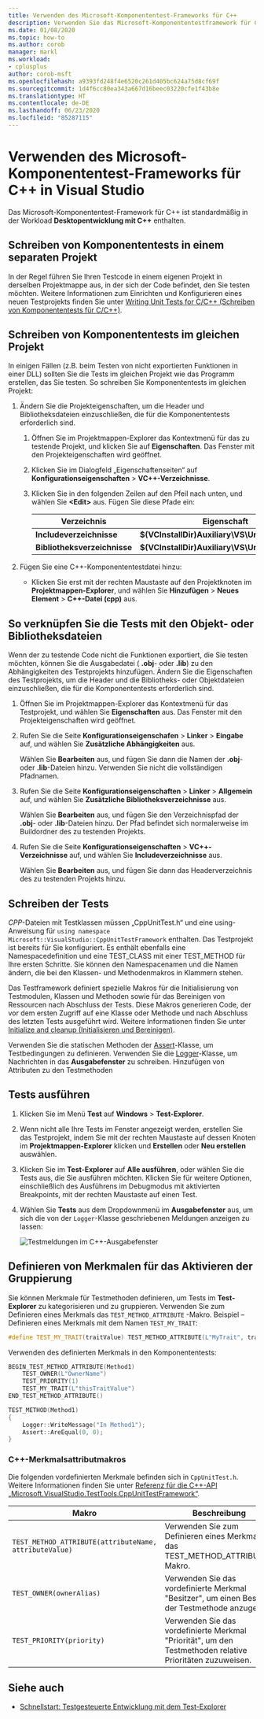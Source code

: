 ```yaml
---
title: Verwenden des Microsoft-Komponententest-Frameworks für C++
description: Verwenden Sie das Microsoft-Komponententestframework für C++, um Komponententests für Ihren C++-Code zu erstellen.
ms.date: 01/08/2020
ms.topic: how-to
ms.author: corob
manager: markl
ms.workload:
- cplusplus
author: corob-msft
ms.openlocfilehash: a9393fd248f4e6520c261d405bc624a75d8cf69f
ms.sourcegitcommit: 1d4f6cc80ea343a667d16beec03220cfe1f43b8e
ms.translationtype: HT
ms.contentlocale: de-DE
ms.lasthandoff: 06/23/2020
ms.locfileid: "85287115"
---
```

# <a name="use-the-microsoft-unit-testing-framework-for-c-in-visual-studio"></a>Verwenden des Microsoft-Komponententest-Frameworks für C++ in Visual Studio

Das Microsoft-Komponententest-Framework für C++ ist standardmäßig in der Workload **Desktopentwicklung mit C++** enthalten.

## <a name="to-write-unit-tests-in-a-separate-project"></a><a name="separate_project"></a> Schreiben von Komponententests in einem separaten Projekt

In der Regel führen Sie Ihren Testcode in einem eigenen Projekt in derselben Projektmappe aus, in der sich der Code befindet, den Sie testen möchten. Weitere Informationen zum Einrichten und Konfigurieren eines neuen Testprojekts finden Sie unter [Writing Unit Tests for C/C++ (Schreiben von Komponententests für C/C++)](writing-unit-tests-for-c-cpp.md).

## <a name="to-write-unit-tests-in-the-same-project"></a><a name="same_project"></a> Schreiben von Komponententests im gleichen Projekt

In einigen Fällen (z.B. beim Testen von nicht exportierten Funktionen in einer DLL) sollten Sie die Tests im gleichen Projekt wie das Programm erstellen, das Sie testen. So schreiben Sie Komponententests im gleichen Projekt:

1. Ändern Sie die Projekteigenschaften, um die Header und Bibliotheksdateien einzuschließen, die für die Komponententests erforderlich sind.

   1. Öffnen Sie im Projektmappen-Explorer das Kontextmenü für das zu testende Projekt, und klicken Sie auf **Eigenschaften**. Das Fenster mit den Projekteigenschaften wird geöffnet.

   1. Klicken Sie im Dialogfeld „Eigenschaftenseiten“ auf **Konfigurationseigenschaften** > **VC++-Verzeichnisse**.

   1. Klicken Sie in den folgenden Zeilen auf den Pfeil nach unten, und wählen Sie **\<Edit>** aus. Fügen Sie diese Pfade ein:

      | Verzeichnis | Eigenschaft |
      |-| - |
      | **Includeverzeichnisse** | **$(VCInstallDir)Auxiliary\VS\UnitTest\include** |
      | **Bibliotheksverzeichnisse** | **$(VCInstallDir)Auxiliary\VS\UnitTest\lib** |

1. Fügen Sie eine C++-Komponententestdatei hinzu:

   - Klicken Sie erst mit der rechten Maustaste auf den Projektknoten im **Projektmappen-Explorer**, und wählen Sie **Hinzufügen** > **Neues Element** > **C++-Datei (cpp)** aus.

## <a name="to-link-the-tests-to-the-object-or-library-files"></a><a name="object_files"></a> So verknüpfen Sie die Tests mit den Objekt- oder Bibliotheksdateien

Wenn der zu testende Code nicht die Funktionen exportiert, die Sie testen möchten, können Sie die Ausgabedatei ( **.obj**- oder **.lib**) zu den Abhängigkeiten des Testprojekts hinzufügen. Ändern Sie die Eigenschaften des Testprojekts, um die Header und die Bibliotheks- oder Objektdateien einzuschließen, die für die Komponententests erforderlich sind.

1. Öffnen Sie im Projektmappen-Explorer das Kontextmenü für das Testprojekt, und wählen Sie **Eigenschaften** aus. Das Fenster mit den Projekteigenschaften wird geöffnet.

1. Rufen Sie die Seite **Konfigurationseigenschafen** > **Linker** > **Eingabe** auf, und wählen Sie **Zusätzliche Abhängigkeiten** aus.

   Wählen Sie **Bearbeiten** aus, und fügen Sie dann die Namen der **.obj**- oder **.lib**-Dateien hinzu. Verwenden Sie nicht die vollständigen Pfadnamen.

1. Rufen Sie die Seite **Konfigurationseigenschaften** > **Linker** > **Allgemein** auf, und wählen Sie **Zusätzliche Bibliotheksverzeichnisse** aus.

   Wählen Sie **Bearbeiten** aus, und fügen Sie den Verzeichnispfad der **.obj**- oder **.lib**-Dateien hinzu. Der Pfad befindet sich normalerweise im Buildordner des zu testenden Projekts.

1. Rufen Sie die Seite **Konfigurationseigenschaften** > **VC++-Verzeichnisse** auf, und wählen Sie **Includeverzeichnisse** aus.

   Wählen Sie **Bearbeiten** aus, und fügen Sie dann das Headerverzeichnis des zu testenden Projekts hinzu.

## <a name="write-the-tests"></a>Schreiben der Tests

*CPP*-Dateien mit Testklassen müssen „CppUnitTest.h“ und eine using-Anweisung für `using namespace Microsoft::VisualStudio::CppUnitTestFramework` enthalten. Das Testprojekt ist bereits für Sie konfiguriert. Es enthält ebenfalls eine Namespacedefinition und eine TEST_CLASS mit einer TEST_METHOD für Ihre ersten Schritte. Sie können den Namespacenamen und die Namen ändern, die bei den Klassen- und Methodenmakros in Klammern stehen.

Das Testframework definiert spezielle Makros für die Initialisierung von Testmodulen, Klassen und Methoden sowie für das Bereinigen von Ressourcen nach Abschluss der Tests. Diese Makros generieren Code, der vor dem ersten Zugriff auf eine Klasse oder Methode und nach Abschluss des letzten Tests ausgeführt wird. Weitere Informationen finden Sie unter [Initialize and cleanup (Initialisieren und Bereinigen)](microsoft-visualstudio-testtools-cppunittestframework-api-reference.md#Initialize_and_cleanup).

Verwenden Sie die statischen Methoden der [Assert](microsoft-visualstudio-testtools-cppunittestframework-api-reference.md#general_asserts)-Klasse, um Testbedingungen zu definieren. Verwenden Sie die [Logger](microsoft-visualstudio-testtools-cppunittestframework-api-reference.md#logger)-Klasse, um Nachrichten in das **Ausgabefenster** zu schreiben. Hinzufügen von Attributen zu den Testmethoden

## <a name="run-the-tests"></a>Tests ausführen

1. Klicken Sie im Menü **Test** auf **Windows** > **Test-Explorer**.

1. Wenn nicht alle Ihre Tests im Fenster angezeigt werden, erstellen Sie das Testprojekt, indem Sie mit der rechten Maustaste auf dessen Knoten im **Projektmappen-Explorer** klicken und **Erstellen** oder **Neu erstellen** auswählen.

1. Klicken Sie im **Test-Explorer** auf **Alle ausführen**, oder wählen Sie die Tests aus, die Sie ausführen möchten. Klicken Sie für weitere Optionen, einschließlich des Ausführens im Debugmodus mit aktivierten Breakpoints, mit der rechten Maustaste auf einen Test.

1. Wählen Sie **Tests** aus dem Dropdownmenü im **Ausgabefenster** aus, um sich die von der `Logger`-Klasse geschriebenen Meldungen anzeigen zu lassen:

   ![Testmeldungen im C++-Ausgabefenster](media/cpp-test-output-window.png)

## <a name="define-traits-to-enable-grouping"></a>Definieren von Merkmalen für das Aktivieren der Gruppierung

Sie können Merkmale für Testmethoden definieren, um Tests im **Test-Explorer** zu kategorisieren und zu gruppieren. Verwenden Sie zum Definieren eines Merkmals das `TEST_METHOD_ATTRIBUTE` -Makro. Beispiel – Definieren eines Merkmals mit dem Namen `TEST_MY_TRAIT`:

```cpp
#define TEST_MY_TRAIT(traitValue) TEST_METHOD_ATTRIBUTE(L"MyTrait", traitValue)
```

Verwenden des definierten Merkmals in den Komponententests:

```cpp
BEGIN_TEST_METHOD_ATTRIBUTE(Method1)
    TEST_OWNER(L"OwnerName")
    TEST_PRIORITY(1)
    TEST_MY_TRAIT(L"thisTraitValue")
END_TEST_METHOD_ATTRIBUTE()

TEST_METHOD(Method1)
{
    Logger::WriteMessage("In Method1");
    Assert::AreEqual(0, 0);
}
```

### <a name="c-trait-attribute-macros"></a>C++-Merkmalsattributmakros

Die folgenden vordefinierten Merkmale befinden sich in `CppUnitTest.h`. Weitere Informationen finden Sie unter [Referenz für die C++-API „Microsoft.VisualStudio.TestTools.CppUnitTestFramework“](microsoft-visualstudio-testtools-cppunittestframework-api-reference.md).

|Makro|Beschreibung|
|-|-----------------|
|`TEST_METHOD_ATTRIBUTE(attributeName, attributeValue)`|Verwenden Sie zum Definieren eines Merkmals das TEST_METHOD_ATTRIBUTE-Makro.|
|`TEST_OWNER(ownerAlias)`|Verwenden Sie das vordefinierte Merkmal "Besitzer", um einen Besitzer der Testmethode anzugeben.|
|`TEST_PRIORITY(priority)`|Verwenden Sie das vordefinierte Merkmal "Priorität", um den Testmethoden relative Prioritäten zuzuweisen.|

## <a name="see-also"></a>Siehe auch

- [Schnellstart: Testgesteuerte Entwicklung mit dem Test-Explorer](../test/quick-start-test-driven-development-with-test-explorer.md)
